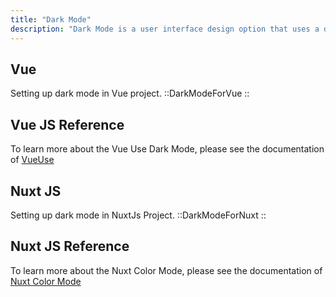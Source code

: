 ```yaml
---
title: "Dark Mode"
description: "Dark Mode is a user interface design option that uses a darker color palette, typically black or dark grey, for backgrounds and light-colored text and icons. It reduces eye strain in low-light environments, conserves battery life on OLED and AMOLED screens, and can enhance visual appeal."
---
```


## Vue

Setting up dark mode in Vue project.
::DarkModeForVue
::

## Vue JS Reference

To learn more about the Vue Use Dark Mode, please see the documentation of [VueUse](https://vueuse.org/core/useDark/#usedark)

## Nuxt JS

Setting up dark mode in NuxtJs Project.
::DarkModeForNuxt
::

## Nuxt JS Reference

To learn more about the Nuxt Color Mode, please see the documentation of [Nuxt Color Mode](https://color-mode.nuxtjs.org/#features)
